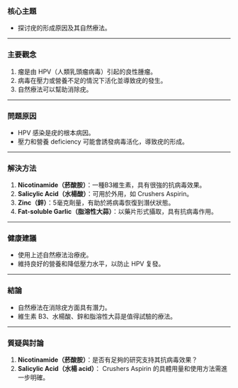 ### 核心主題  
- 探讨疣的形成原因及其自然療法。  

---

### 主要觀念  
1. 瘤是由 HPV（人類乳頭瘤病毒）引起的良性腫瘤。
2. 病毒在壓力或營養不足的情況下活化並導致疣的發生。
3. 自然療法可以幫助消除疣。

---

### 問題原因  
- HPV 感染是疣的根本病因。  
- 壓力和營養 deficiency 可能會誘發病毒活化，導致疣的形成。  

---

### 解決方法  
1. **Nicotinamide（菸酸胺）**：一種B3維生素，具有很強的抗病毒效果。  
2. **Salicylic Acid（水楊酸）**：可用於外用，如 Crushers Aspirin。  
3. **Zinc（鋅）**：5毫克劑量，有助於將病毒恢復到潛伏狀態。  
4. **Fat-soluble Garlic（脂溶性大蒜）**：以藥片形式攝取，具有抗病毒作用。  

---

### 健康建議  
- 使用上述自然療法治療疣。  
- 維持良好的營養和降低壓力水平，以防止 HPV 复發。  

---

### 結論  
- 自然療法在消除疣方面具有潛力。  
- 維生素 B3、水楊酸、鋅和脂溶性大蒜是值得試驗的療法。  

---

### 質疑與討論  
1. **Nicotinamide（菸酸胺）**：是否有足夠的研究支持其抗病毒效果？  
2. **Salicylic Acid（水楊 acid）**： Crushers Aspirin 的具體用量和使用方法需進一步明確。